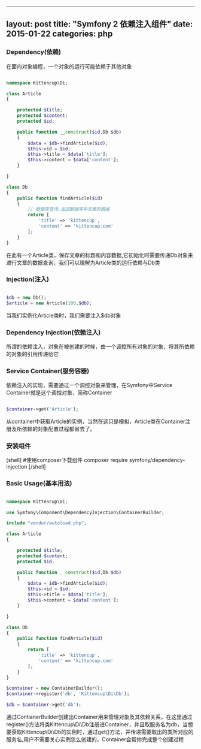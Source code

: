 
---
layout: post
title: "Symfony 2 依赖注入组件"
date: 2015-01-22
categories: php
---

### Dependency(依赖)

在面向对象编程，一个对象的运行可能依赖于其他对象

```php

namespace Kittencup\Di;

class Article
{

    protected $title;
    protected $content;
    protected $id;

    public function __construct($id,Db $db)
    {
        $data = $db->findArticle($id);
        $this->id = $id;
        $this->title = $data['title'];
        $this->content = $data['content'];
    }

}

class Db
{
    public function findArticle($id)
    {
        // 数据库查询,返回数据库中文章的数据
        return [
            'title' => 'kittencup',
            'content' => 'kittencup.com'
        ];
    }
}

```

在此有一个Article类，保存文章的标题和内容数据,它初始化时需要传递Db对象来进行文章的数据查询，我们可以理解为Article类的运行依赖与Db类

### Injection(注入)

```php

$db = new Db();
$article = new Article(100,$db);

```

当我们实例化Article类时，我们需要注入$db对象

### Dependency Injection(依赖注入)

所谓的依赖注入，对象在被创建的时候，由一个调控所有对象的对象，将其所依赖的对象的引用传递给它

### Service Container(服务容器)

依赖注入的实现，需要通过一个调控对象来管理，在Symfony中Service Container就是这个调控对象，简称Container

```php

$container->get('Article');

```

从container中获取Article的实例，当然在这只是模拟，Article类在Container注册及所依赖的对象配置过程都省去了。

### 安装组件

[shell] #使用composer下载组件 composer require symfony/dependency-injection [/shell]

### Basic Usage(基本用法)

```php

namespace Kittencup\Di;

use Symfony\Component\DependencyInjection\ContainerBuilder;

include "vendor/autoload.php";

class Article
{

    protected $title;
    protected $content;
    protected $id;

    public function __construct($id,Db $db)
    {
        $data = $db->findArticle($id);
        $this->id = $id;
        $this->title = $data['title'];
        $this->content = $data['content'];
    }

}

class Db
{
    public function findArticle($id)
    {
        return [
            'title' => 'kittencup',
            'content' => 'kittencup.com'
        ];
    }
}

$container = new ContainerBuilder();
$container->register('db', 'Kittencup\Di\Db');

$db = $container->get('db');

```

通过ContianerBuilder创建出Container用来管理对象及其依赖关系，在这里通过register()方法将类Kittencup\Di\Db注册进Container，并且取服务名为db，当想要获取Kittencup\Di\Db的实例时，通过get()方法，并传递需要取出的类所对应的服务名,用户不需要关心实例怎么创建的，Container会帮你完成整个创建过程